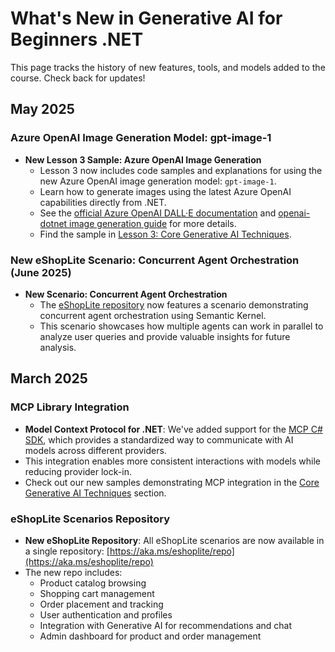 # What's New in Generative AI for Beginners .NET

This page tracks the history of new features, tools, and models added to the course. Check back for updates!

## May 2025

### Azure OpenAI Image Generation Model: gpt-image-1

- **New Lesson 3 Sample: Azure OpenAI Image Generation**
  - Lesson 3 now includes code samples and explanations for using the new Azure OpenAI image generation model: `gpt-image-1`.
  - Learn how to generate images using the latest Azure OpenAI capabilities directly from .NET.
  - See the [official Azure OpenAI DALL·E documentation](https://learn.microsoft.com/azure/ai-services/openai/how-to/dall-e?tabs=gpt-image-1) and [openai-dotnet image generation guide](https://github.com/openai/openai-dotnet?tab=readme-ov-file#how-to-generate-images) for more details.
  - Find the sample in [Lesson 3: Core Generative AI Techniques](../03-CoreGenerativeAITechniques/).

### New eShopLite Scenario: Concurrent Agent Orchestration (June 2025)

- **New Scenario: Concurrent Agent Orchestration**
  - The [eShopLite repository](https://github.com/Azure-Samples/eShopLite/tree/main/scenarios/07-AgentsConcurrent) now features a scenario demonstrating concurrent agent orchestration using Semantic Kernel.
  - This scenario showcases how multiple agents can work in parallel to analyze user queries and provide valuable insights for future analysis.

## March 2025

### MCP Library Integration

- **Model Context Protocol for .NET**: We've added support for the [MCP C# SDK](https://github.com/modelcontextprotocol/csharp-sdk), which provides a standardized way to communicate with AI models across different providers.
- This integration enables more consistent interactions with models while reducing provider lock-in.
- Check out our new samples demonstrating MCP integration in the [Core Generative AI Techniques](../03-CoreGenerativeAITechniques/) section.

### eShopLite Scenarios Repository

- **New eShopLite Repository**: All eShopLite scenarios are now available in a single repository: [https://aka.ms/eshoplite/repo](https://aka.ms/eshoplite/repo)
- The new repo includes:
  - Product catalog browsing
  - Shopping cart management
  - Order placement and tracking
  - User authentication and profiles
  - Integration with Generative AI for recommendations and chat
  - Admin dashboard for product and order management
